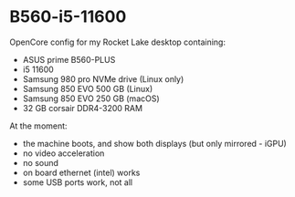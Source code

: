 # B560-i5-11600

OpenCore config for my Rocket Lake desktop containing:

* ASUS prime B560-PLUS 
* i5 11600
* Samsung 980 pro NVMe drive (Linux only)
* Samsung 850 EVO 500 GB (Linux)
* Samsung 850 EVO 250 GB (macOS)
* 32 GB corsair DDR4-3200 RAM

At the moment:
* the machine boots, and show both displays (but only mirrored - iGPU)
* no video acceleration
* no sound
* on board ethernet (intel) works
* some USB ports work, not all
